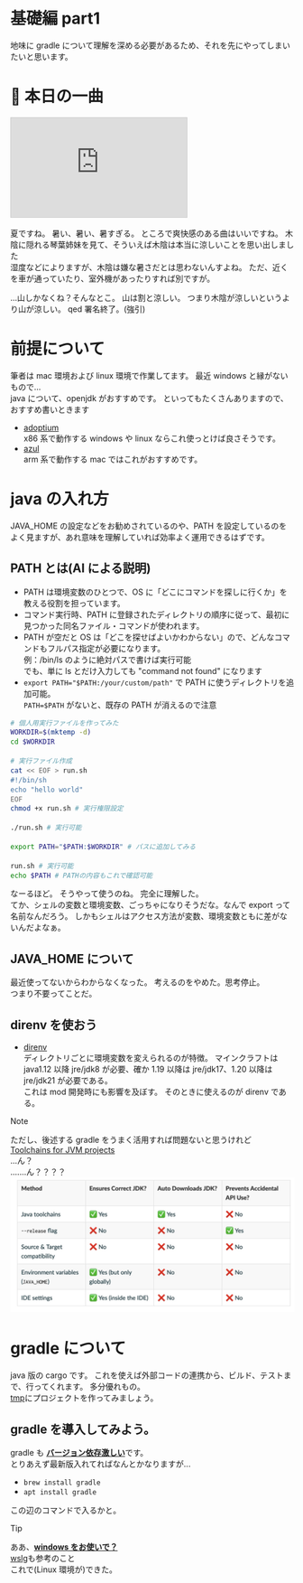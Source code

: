 # 基礎編 part1

地味に gradle について理解を深める必要があるため、それを先にやってしまいたいと思います。

# 🎵 本日の一曲

<iframe width="312" height="176" src="https://ext.nicovideo.jp/thumb/sm43879100" scrolling="no" style="border:solid 1px #ccc;" frameborder="0"><a href="https://www.nicovideo.jp/watch/sm43879100">サマーヘイズ / 琴葉姉妹</a></iframe>

夏ですね。 暑い、暑い、暑すぎる。
ところで爽快感のある曲はいいですね。 木陰に隠れる琴葉姉妹を見て、そういえば木陰は本当に涼しいことを思い出しました  
湿度などによりますが、木陰は嫌な暑さだとは思わないんすよね。 ただ、近くを車が通っていたり、室外機があったりすれば別ですが。

...山しかなくね？そんなとこ。 山は割と涼しい。 つまり木陰が涼しいというより山が涼しい。 qed 署名終了。(強引)

# 前提について

筆者は mac 環境および linux 環境で作業してます。 最近 windows と縁がないもので...  
java について、openjdk がおすすめです。 といってもたくさんありますので、おすすめ書いときます

- [adoptium](https://adoptium.net)  
  x86 系で動作する windows や linux ならこれ使っとけば良さそうです。
- [azul](https://www.azul.com/downloads/?package=jdk#zulu)  
  arm 系で動作する mac ではこれがおすすめです。

# java の入れ方

JAVA_HOME の設定などをお勧めされているのや、PATH を設定しているのをよく見ますが、あれ意味を理解していれば効率よく運用できるはずです。

## PATH とは(AI による説明)

- PATH は環境変数のひとつで、OS に「どこにコマンドを探しに行くか」を教える役割を担っています。
- コマンド実行時、PATH に登録されたディレクトリの順序に従って、最初に見つかった同名ファイル・コマンドが使われます。
- PATH が空だと OS は「どこを探せばよいかわからない」ので、どんなコマンドもフルパス指定が必要になります。  
  例：/bin/ls のように絶対パスで書けば実行可能  
  でも、単に ls とだけ入力しても "command not found" になります
- `export PATH="$PATH:/your/custom/path"` で PATH に使うディレクトリを追加可能。  
  `PATH=$PATH` がないと、既存の PATH が消えるので注意

```bash
# 個人用実行ファイルを作ってみた
WORKDIR=$(mktemp -d)
cd $WORKDIR

# 実行ファイル作成
cat << EOF > run.sh
#!/bin/sh
echo "hello world"
EOF
chmod +x run.sh # 実行権限設定

./run.sh # 実行可能

export PATH="$PATH:$WORKDIR" # パスに追加してみる

run.sh # 実行可能
echo $PATH # PATHの内容もこれで確認可能
```

なーるほど。 そうやって使うのね。 完全に理解した。  
てか、シェルの変数と環境変数、ごっちゃになりそうだな。なんで export って名前なんだろう。
しかもシェルはアクセス方法が変数、環境変数ともに差がないんだよなぁ。

## JAVA_HOME について

最近使ってないからわからなくなった。 考えるのをやめた。思考停止。  
つまり不要ってことだ。

## direnv を使おう

- [direnv](https://github.com/direnv/direnv)  
  ディレクトリごとに環境変数を変えられるのが特徴。 マインクラフトは java1.12 以降 jre/jdk8 が必要、確か 1.19 以降は jre/jdk17、1.20 以降は jre/jdk21 が必要である。  
  これは mod 開発時にも影響を及ぼす。 そのときに使えるのが direnv である。

> [!NOTE]
> ただし、後述する gradle をうまく活用すれば問題ないと思うけれど  
> [Toolchains for JVM projects](https://docs.gradle.org/current/userguide/toolchains.html#toolchains)  
> ...ん？  
> .......ん？？？？  
> ![jdkが自動ダウンロードされるらしい](./pic1.jpg)

# gradle について

java 版の cargo です。 これを使えば外部コードの連携から、ビルド、テストまで、行ってくれます。 多分優れもの。  
[tmp](../../../freewrite/tmp使えや!)にプロジェクトを作ってみましょう。

## gradle を導入してみよう。

gradle も [**バージョン依存激しい**](https://docs.gradle.org/current/userguide/compatibility.html)です。  
とりあえず最新版入れてればなんとかなりますが...

- `brew install gradle`
- `apt install gradle`

この辺のコマンドで入るかと。

> [!TIP]
> ああ、[**windows をお使いで？**](https://learn.microsoft.com/ja-jp/windows/wsl/install)  
> [wslg](https://thinkit.co.jp/article/37792)も参考のこと  
> これで(Linux 環境が)できた。
